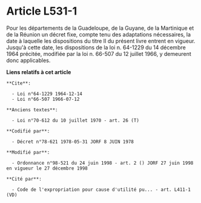 # Article L531-1

Pour les départements de la Guadeloupe, de la Guyane, de la Martinique et de la Réunion un décret fixe, compte tenu des
adaptations nécessaires, la date à laquelle les dispositions du titre II du présent livre entrent en vigueur. Jusqu'à cette
date, les dispositions de la loi n. 64-1229 du 14 décembre 1964 précitée, modifiée par la loi n. 66-507 du 12 juillet 1966, y
demeurent donc applicables.

**Liens relatifs à cet article**

	**Cite**:

	  - Loi n°64-1229 1964-12-14
	  - Loi n°66-507 1966-07-12

	**Anciens textes**:

	  - Loi n°70-612 du 10 juillet 1970 - art. 26 (T)

	**Codifié par**:

	  - Décret n°78-621 1978-05-31 JORF 8 JUIN 1978

	**Modifié par**:

	  - Ordonnance n°98-521 du 24 juin 1998 - art. 2 () JORF 27 juin 1998 en vigueur le 27 décembre 1998

	**Cité par**:

	  - Code de l'expropriation pour cause d'utilité pu... - art. L411-1 (VD)
